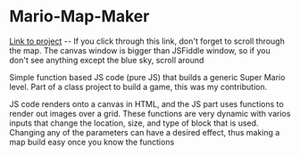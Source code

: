 # Mario-Map-Maker

<a href="https://jsfiddle.net/rooky218/ep7sbc6a/7/">Link to project</a> -- If you click through this link, don't forget to scroll through the map. The canvas window is bigger than JSFiddle window, so if you don't see anything except the blue sky, scroll around

Simple function based JS code (pure JS) that builds a generic Super Mario level. Part of a class project to build a game, this was my contribution.

JS code renders onto a canvas in HTML, and the JS part uses functions to render out images over a grid. These functions are very dynamic with varios inputs that change the location, size, and type of block that is used. Changing any of the parameters can have a desired effect, thus making a map build easy once you know the functions
